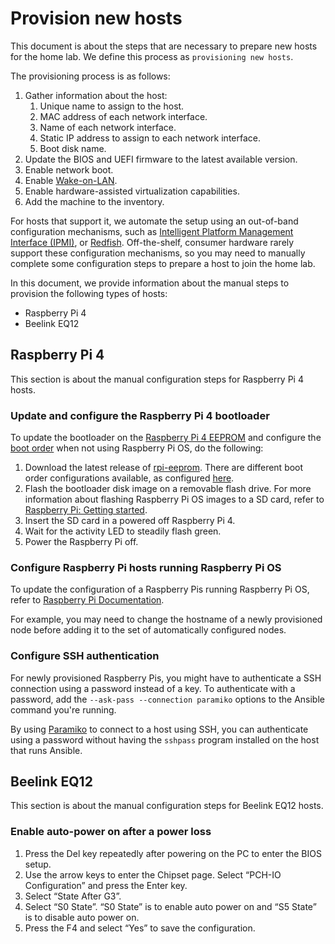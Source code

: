 # Provision new hosts

This document is about the steps that are necessary to prepare new hosts for the
home lab. We define this process as `provisioning new hosts`.

The provisioning process is as follows:

1. Gather information about the host:
   1. Unique name to assign to the host.
   1. MAC address of each network interface.
   1. Name of each network interface.
   1. Static IP address to assign to each network interface.
   1. Boot disk name.
1. Update the BIOS and UEFI firmware to the latest available version.
1. Enable network boot.
1. Enable [Wake-on-LAN](https://en.wikipedia.org/wiki/Wake-on-LAN).
1. Enable hardware-assisted virtualization capabilities.
1. Add the machine to the inventory.

For hosts that support it, we automate the setup using an out-of-band
configuration mechanisms, such as
[Intelligent Platform Management Interface (IPMI)](https://en.wikipedia.org/wiki/Intelligent_Platform_Management_Interface),
or [Redfish](<https://en.wikipedia.org/wiki/Redfish_(specification)>).
Off-the-shelf, consumer hardware rarely support these configuration mechanisms,
so you may need to manually complete some configuration steps to prepare a host
to join the home lab.

In this document, we provide information about the manual steps to provision the
following types of hosts:

- Raspberry Pi 4
- Beelink EQ12

## Raspberry Pi 4

This section is about the manual configuration steps for Raspberry Pi 4 hosts.

### Update and configure the Raspberry Pi 4 bootloader

To update the bootloader on the
[Raspberry Pi 4 EEPROM](https://www.raspberrypi.com/documentation/computers/raspberry-pi.html#raspberry-pi-4-boot-eeprom)
and configure the
[boot order](https://www.raspberrypi.com/documentation/computers/raspberry-pi.html#BOOT_ORDER)
when not using Raspberry Pi OS, do the following:

1. Download the latest release of
   [rpi-eeprom](https://github.com/raspberrypi/rpi-eeprom/releases). There are
   different boot order configurations available, as configured
   [here](https://github.com/raspberrypi/rpi-eeprom/tree/master/imager).
1. Flash the bootloader disk image on a removable flash drive. For more
   information about flashing Raspberry Pi OS images to a SD card, refer to
   [Raspberry Pi: Getting started](https://www.raspberrypi.org/documentation/computers/getting-started.html).
1. Insert the SD card in a powered off Raspberry Pi 4.
1. Wait for the activity LED to steadily flash green.
1. Power the Raspberry Pi off.

### Configure Raspberry Pi hosts running Raspberry Pi OS

To update the configuration of a Raspberry Pis running Raspberry Pi OS, refer to
[Raspberry Pi Documentation](https://www.raspberrypi.com/documentation/computers/configuration.html).

For example, you may need to change the hostname of a newly provisioned node
before adding it to the set of automatically configured nodes.

### Configure SSH authentication

For newly provisioned Raspberry Pis, you might have to authenticate a SSH
connection using a password instead of a key. To authenticate with a password,
add the `--ask-pass --connection paramiko` options to the Ansible command you're
running.

By using [Paramiko](https://www.paramiko.org/) to connect to a host using SSH,
you can authenticate using a password without having the `sshpass` program
installed on the host that runs Ansible.

## Beelink EQ12

This section is about the manual configuration steps for Beelink EQ12 hosts.

### Enable auto-power on after a power loss

1. Press the Del key repeatedly after powering on the PC to enter the BIOS
   setup.
1. Use the arrow keys to enter the Chipset page. Select “PCH-IO Configuration”
   and press the Enter key.
1. Select “State After G3”.
1. Select “S0 State”. “S0 State” is to enable auto power on and “S5 State” is to
   disable auto power on.
1. Press the F4 and select “Yes” to save the configuration.
